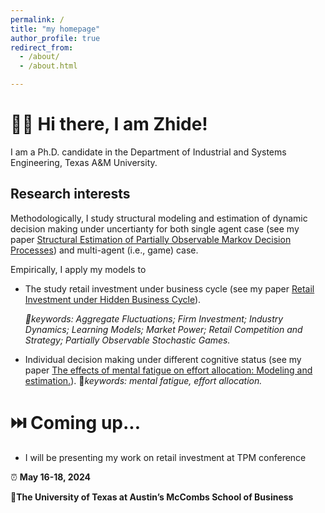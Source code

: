 ```yaml
---
permalink: /
title: "my homepage"
author_profile: true
redirect_from: 
  - /about/
  - /about.html

---
```


# 👋🏻 Hi there, I am Zhide!

I am a Ph.D. candidate in the Department of Industrial and Systems Engineering, Texas A&M University. 

## Research interests

Methodologically, I study structural modeling and estimation of dynamic decision making under uncertianty for both single agent case (see my paper [Structural Estimation of Partially Observable Markov Decision Processes](https://ieeexplore.ieee.org/abstract/document/9931903)) and multi-agent (i.e., game) case.

Empirically, I apply my models to 

- The study retail investment under business cycle (see my paper [Retail Investment under Hidden Business Cycle](https://papers.ssrn.com/sol3/papers.cfm?abstract_id=4754439)).

  *🔑keywords: Aggregate Fluctuations; Firm Investment; Industry Dynamics; Learning Models; Market Power; Retail Competition and Strategy; Partially Observable Stochastic Games.*

- Individual decision making under different cognitive status (see my paper [The effects of mental fatigue on effort allocation: Modeling and estimation.](https://psycnet.apa.org/journals/rev/129/6/1457/)).
  🔑*keywords: mental fatigue, effort allocation.*



# ⏭️ Coming up...

- I will be presenting my work on retail investment at TPM conference 

⏰ **May 16-18, 2024**

📍**The University of Texas at Austin’s McCombs School of Business**

